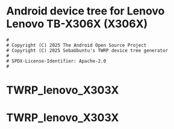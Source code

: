 # Android device tree for Lenovo Lenovo TB-X306X (X306X)

```
#
# Copyright (C) 2025 The Android Open Source Project
# Copyright (C) 2025 SebaUbuntu's TWRP device tree generator
#
# SPDX-License-Identifier: Apache-2.0
#
```
# TWRP_lenovo_X303X
# TWRP_lenovo_X303X
